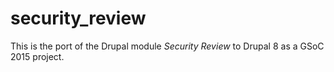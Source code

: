 # security_review
This is the port of the Drupal module *Security Review* to Drupal 8 as a GSoC 2015 project.

